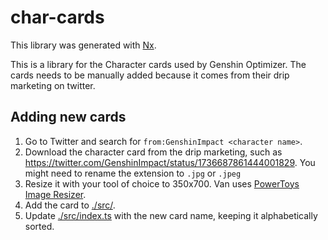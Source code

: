 # char-cards

This library was generated with [Nx](https://nx.dev).

This is a library for the Character cards used by Genshin Optimizer. The cards needs to be manually added because it comes from their drip marketing on twitter.

## Adding new cards

1. Go to Twitter and search for `from:GenshinImpact <character name>`.
2. Download the character card from the drip marketing, such as https://twitter.com/GenshinImpact/status/1736687861444001829. You might need to rename the extension to `.jpg` or `.jpeg`
3. Resize it with your tool of choice to 350x700. Van uses [PowerToys Image Resizer](https://learn.microsoft.com/en-us/windows/powertoys/image-resizer).
4. Add the card to [./src/](https://github.com/frzyc/genshin-optimizer/tree/master/libs/gi/char-cards/src).
5. Update [./src/index.ts](https://github.com/frzyc/genshin-optimizer/blob/master/libs/gi/char-cards/src/index.ts) with the new card name, keeping it alphabetically sorted.
